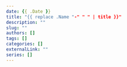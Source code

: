 ```yaml
--- 
date: {{ .Date }}
title: "{{ replace .Name "-" " " | title }}"
description: ""
slug: ""
authors: []
tags: []
categories: []
externalLink: ""
series: []
---
```

